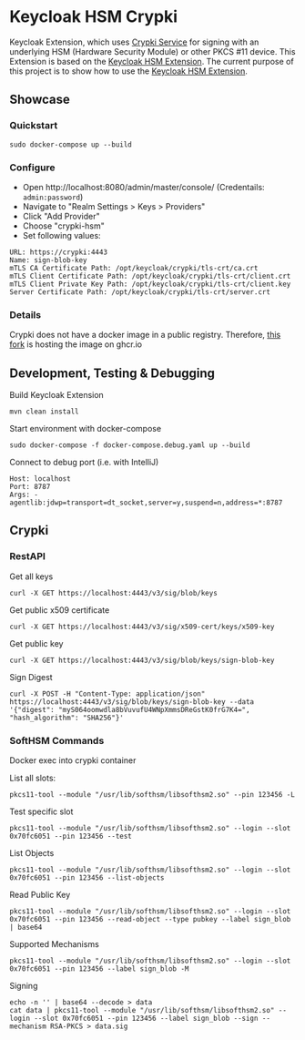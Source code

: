 # Keycloak HSM Crypki
Keycloak Extension, which uses [Crypki Service](https://github.com/theparanoids/crypki) for signing with an underlying HSM (Hardware Security Module) or other PKCS #11 device.
This Extension is based on the [Keycloak HSM Extension](https://github.com/denniskniep/keycloak-hsm). The current purpose of this project is to show how to use the [Keycloak HSM Extension](https://github.com/denniskniep/keycloak-hsm).

## Showcase

### Quickstart
```
sudo docker-compose up --build
```

### Configure
* Open http://localhost:8080/admin/master/console/ (Credentails: `admin:password`)
* Navigate to "Realm Settings > Keys > Providers"
* Click "Add Provider"
* Choose "crypki-hsm"
* Set following values:
```
URL: https://crypki:4443
Name: sign-blob-key
mTLS CA Certificate Path: /opt/keycloak/crypki/tls-crt/ca.crt
mTLS Client Certificate Path: /opt/keycloak/crypki/tls-crt/client.crt
mTLS Client Private Key Path: /opt/keycloak/crypki/tls-crt/client.key
Server Certificate Path: /opt/keycloak/crypki/tls-crt/server.crt
```

### Details
Crypki does not have a docker image in a public registry. Therefore, [this fork](https://github.com/denniskniep/crypki) is hosting the image on ghcr.io


## Development, Testing & Debugging

Build Keycloak Extension
```
mvn clean install
```

Start environment with docker-compose
```
sudo docker-compose -f docker-compose.debug.yaml up --build
```

Connect to debug port (i.e. with IntelliJ)
```
Host: localhost
Port: 8787
Args: -agentlib:jdwp=transport=dt_socket,server=y,suspend=n,address=*:8787
```



## Crypki

### RestAPI

Get all keys
```
curl -X GET https://localhost:4443/v3/sig/blob/keys
```

Get public x509 certificate
```
curl -X GET https://localhost:4443/v3/sig/x509-cert/keys/x509-key
```

Get public key
```
curl -X GET https://localhost:4443/v3/sig/blob/keys/sign-blob-key
```

Sign Digest
```
curl -X POST -H "Content-Type: application/json" https://localhost:4443/v3/sig/blob/keys/sign-blob-key --data '{"digest": "myS064oomwdla8bVuvufU4WNpXmmsDReGstK0frG7K4=", "hash_algorithm": "SHA256"}'
```

### SoftHSM Commands
Docker exec into crypki container

List all slots:
```
pkcs11-tool --module "/usr/lib/softhsm/libsofthsm2.so" --pin 123456 -L
```

Test specific slot
```
pkcs11-tool --module "/usr/lib/softhsm/libsofthsm2.so" --login --slot 0x70fc6051 --pin 123456 --test
```

List Objects
```
pkcs11-tool --module "/usr/lib/softhsm/libsofthsm2.so" --login --slot 0x70fc6051 --pin 123456 --list-objects
```

Read Public Key
```
pkcs11-tool --module "/usr/lib/softhsm/libsofthsm2.so" --login --slot 0x70fc6051 --pin 123456 --read-object --type pubkey --label sign_blob | base64
```

Supported Mechanisms
```
pkcs11-tool --module "/usr/lib/softhsm/libsofthsm2.so" --login --slot 0x70fc6051 --pin 123456 --label sign_blob -M
```

Signing
```
echo -n '' | base64 --decode > data
cat data | pkcs11-tool --module "/usr/lib/softhsm/libsofthsm2.so" --login --slot 0x70fc6051 --pin 123456 --label sign_blob --sign --mechanism RSA-PKCS > data.sig
```
